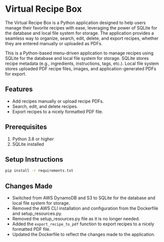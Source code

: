 # Virtual Recipe Box

The Virtual Recipe Box is a Python application designed to help users manage their favorite recipes with ease, leveraging the power of SQLite for the database and local file system for storage. The application provides a seamless way to organize, search, edit, delete, and export recipes, whether they are entered manually or uploaded as PDFs.

This is a Python-based menu-driven application to manage recipes using SQLite for the database and local file system for storage. SQLite stores recipe metadata (e.g., ingredients, instructions, tags, etc.). Local file system stores uploaded PDF recipe files, images, and application-generated PDFs for export.

## Features
- Add recipes manually or upload recipe PDFs.
- Search, edit, and delete recipes.
- Export recipes to a nicely formatted PDF file.

## Prerequisites
1. Python 3.8 or higher
2. SQLite installed

## Setup Instructions
```bash
pip install -r requirements.txt
```

## Changes Made
- Switched from AWS DynamoDB and S3 to SQLite for the database and local file system for storage.
- Removed the AWS CLI installation and configuration from the Dockerfile and setup_resources.py.
- Removed the setup_resources.py file as it is no longer needed.
- Added the `export_recipe_to_pdf` function to export recipes to a nicely formatted PDF file.
- Updated the Dockerfile to reflect the changes made to the application.
